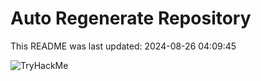 # Auto Regenerate Repository

This README was last updated: 2024-08-26 04:09:45

 ![TryHackMe](https://tryhackme.com/badge/533634)